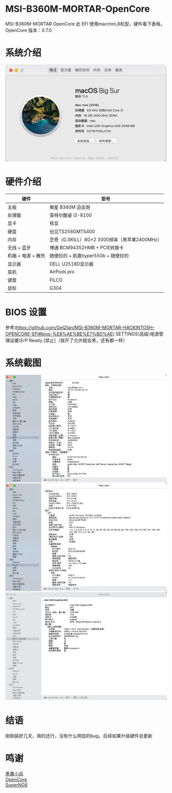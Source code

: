 # MSI-B360M-MORTAR-OpenCore
MSI-B360M-MORTAR OpenCore
此 EFI 使用macmini,8机型，硬件看下表格，OpenCore 版本：0.7.0
# 系统介绍
![RUNOOB 系统](https://github.com/monsteree/MSI-B360M-MORTAR-OpenCore/blob/main/images/%E6%88%AA%E5%B1%8F2021-07-03%20%E4%B8%8B%E5%8D%8811.51.39.png)
# 硬件介绍
|  硬件   | 型号  |
|  ----  | ----  |
| 主板  | 微星 B360M 迫击炮 |
| 处理器  | 英特尔酷睿 i3-8100 |
| 显卡  | 核显 |
| 硬盘  | 创见TS256GMTS400 |
| 内存  | 芝奇（G.SKILL）8G×2 3000频率（黑苹果2400MHz） |
| 无线 + 蓝牙  | 博通 BCM94352HMB + PCIE转接卡|
| 机箱 + 电源 + 散热	  | 随便捡的 + 航嘉hyper550b + 随便捡的 |
| 显示器		  | DELL U2518D显示器 |
| 耳机	  | AirPods pro|
| 键盘	  | FILCO |
| 鼠标	  | G304 |

# BIOS 设置
参考(https://github.com/GeQ1an/MSI-B360M-MORTAR-HACKINTOSH-OPENCORE-EFI#bios-%E8%AE%BE%E7%BD%AE)
SETTINGS\高级\电源管理设置\ErP Ready [禁止]（我开了允许就会黑，还有都一样）
# 系统截图
![RUNOOB 系统](https://github.com/monsteree/MSI-B360M-MORTAR-OpenCore/blob/main/images/%E6%88%AA%E5%B1%8F2021-07-04%20%E4%B8%8A%E5%8D%8812.24.14.png)
![RUNOOB 系统](https://github.com/monsteree/MSI-B360M-MORTAR-OpenCore/blob/main/images/%E6%88%AA%E5%B1%8F2021-07-04%20%E4%B8%8A%E5%8D%8812.24.33.png)
![RUNOOB 系统](https://github.com/monsteree/MSI-B360M-MORTAR-OpenCore/blob/main/images/%E6%88%AA%E5%B1%8F2021-07-04%20%E4%B8%8A%E5%8D%8812.25.41.png)
# 结语
刚刚装好几天，用的还行，没有什么明显的bug，后续如果升级硬件会更新
# 鸣谢
[黑果小兵](https://blog.daliansky.net/)  
[OpenCore](https://dortania.github.io/OpenCore-Install-Guide/)  
[SuperNG6](https://github.com/SuperNG6/MSI-B360-Big-Sur-EFI/blob/master/README.md)
